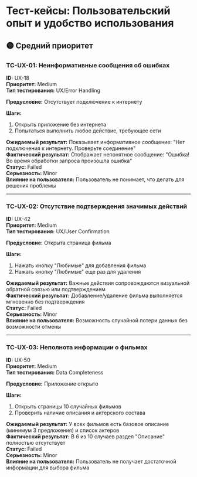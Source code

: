 # Тест-кейсы: Пользовательский опыт и удобство использования

## 🟡 Средний приоритет

### TC-UX-01: Неинформативные сообщения об ошибках
**ID:** UX-18  
**Приоритет:** Medium  
**Тип тестирования:** UX/Error Handling

**Предусловие:** Отсутствует подключение к интернету

**Шаги:**
1. Открыть приложение без интернета
2. Попытаться выполнить любое действие, требующее сети

**Ожидаемый результат:** Показывает информативное сообщение: "Нет подключения к интернету. Проверьте соединение"  
**Фактический результат:** Отображает непонятное сообщение: "Ошибка! Во время обработки запроса произошла ошибка"  
**Статус:** Failed  
**Серьезность:** Minor  
**Влияние на пользователя:** Пользователь не понимает, что делать для решения проблемы

---

### TC-UX-02: Отсутствие подтверждения значимых действий
**ID:** UX-42  
**Приоритет:** Medium  
**Тип тестирования:** UX/User Confirmation

**Предусловие:** Открыта страница фильма

**Шаги:**
1. Нажать кнопку "Любимые" для добавления фильма
2. Нажать кнопку "Любимые" еще раз для удаления

**Ожидаемый результат:** Важные действия сопровождаются визуальной обратной связью или подтверждением  
**Фактический результат:** Добавление/удаление фильма выполняется мгновенно без подтверждения  
**Статус:** Failed  
**Серьезность:** Minor  
**Влияние на пользователя:** Возможность случайной потери данных без возможности отмены

---

### TC-UX-03: Неполнота информации о фильмах
**ID:** UX-50  
**Приоритет:** Medium  
**Тип тестирования:** Data Completeness

**Предусловие:** Приложение открыто

**Шаги:**
1. Открыть страницы 10 случайных фильмов
2. Проверить наличие описания и актерского состава

**Ожидаемый результат:** У всех фильмов есть базовое описание (минимум 3 предложения) и список актеров  
**Фактический результат:** В 6 из 10 случаев раздел "Описание" полностью отсутствует  
**Статус:** Failed  
**Серьезность:** Minor  
**Влияние на пользователя:** Пользователь не получает достаточной информации для выбора фильма
